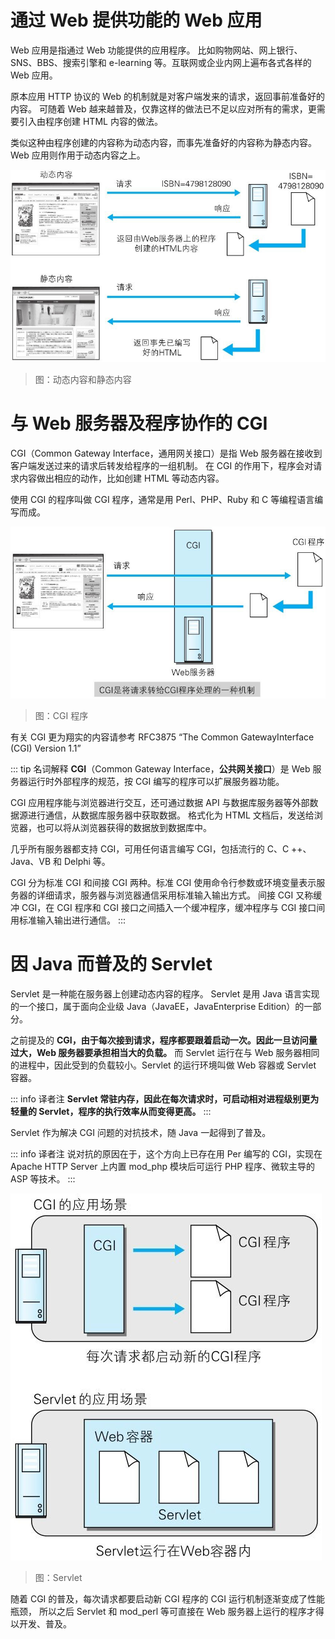 # 通过 Web 提供功能的 Web 应用

Web 应用是指通过 Web 功能提供的应用程序。
比如购物网站、网上银行、SNS、BBS、搜索引擎和 e-learning 等。互联网或企业内网上遍布各式各样的 Web 应用。

原本应用 HTTP 协议的 Web 的机制就是对客户端发来的请求，返回事前准备好的内容。
可随着 Web 越来越普及，仅靠这样的做法已不足以应对所有的需求，更需要引入由程序创建 HTML 内容的做法。

类似这种由程序创建的内容称为动态内容，而事先准备好的内容称为静态内容。Web 应用则作用于动态内容之上。

![img](./assets/02.png)
> 图：动态内容和静态内容










# 与 Web 服务器及程序协作的 CGI

CGI（Common Gateway Interface，通用网关接口）是指 Web 服务器在接收到客户端发送过来的请求后转发给程序的一组机制。
在 CGI 的作用下，程序会对请求内容做出相应的动作，比如创建 HTML 等动态内容。

使用 CGI 的程序叫做 CGI 程序，通常是用 Perl、PHP、Ruby 和 C 等编程语言编写而成。

![img](./assets/03.png)
> 图：CGI 程序

有关 CGI 更为翔实的内容请参考 RFC3875 “The Common GatewayInterface (CGI) Version 1.1”

::: tip 名词解释
**CGI**（Common Gateway Interface，**公共网关接口**）是 Web 服务器运行时外部程序的规范，按 CGI 编写的程序可以扩展服务器功能。

CGI 应用程序能与浏览器进行交互，还可通过数据 API 与数据库服务器等外部数据源进行通信，从数据库服务器中获取数据。
格式化为 HTML 文档后，发送给浏览器，也可以将从浏览器获得的数据放到数据库中。

几乎所有服务器都支持 CGI，可用任何语言编写 CGI，包括流行的 C、C ++、Java、VB 和 Delphi 等。

CGI 分为标准 CGI 和间接 CGI 两种。标准 CGI 使用命令行参数或环境变量表示服务器的详细请求，服务器与浏览器通信采用标准输入输出方式。
间接 CGI 又称缓冲 CGI，在 CGI 程序和 CGI 接口之间插入一个缓冲程序，缓冲程序与 CGI 接口间用标准输入输出进行通信。
:::










# 因 Java 而普及的 Servlet

Servlet 是一种能在服务器上创建动态内容的程序。
Servlet 是用 Java 语言实现的一个接口，属于面向企业级 Java（JavaEE，JavaEnterprise Edition）的一部分。

之前提及的 **CGI，由于每次接到请求，程序都要跟着启动一次。因此一旦访问量过大，Web 服务器要承担相当大的负载。**
而 Servlet 运行在与 Web 服务器相同的进程中，因此受到的负载较小。Servlet 的运行环境叫做 Web 容器或 Servlet 容器。

::: info 译者注
**Servlet 常驻内存，因此在每次请求时，可启动相对进程级别更为轻量的 Servlet，程序的执行效率从而变得更高。**
:::

Servlet 作为解决 CGI 问题的对抗技术，随 Java 一起得到了普及。

::: info 译者注
说对抗的原因在于，这个方向上已存在用 Per 编写的 CGl，实现在 Apache HTTP Server 上内置 mod_php 模块后可运行 PHP 程序、微软主导的 ASP 等技术。
:::

![img](./assets/04.png)
> 图：Servlet

随着 CGI 的普及，每次请求都要启动新 CGI 程序的 CGI 运行机制逐渐变成了性能瓶颈，
所以之后 Servlet 和 mod_perl 等可直接在 Web 服务器上运行的程序才得以开发、普及。
